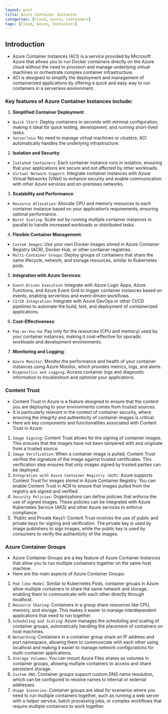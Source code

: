 ```yaml
---
layout: post
title: Azure Container Instances
categories: [cloud, azure, containers]
tags: [Cloud, Azure, Containers]
---
```


## Introduction
- Azure Container Instances (ACI) is a service provided by Microsoft Azure that allows you to run Docker containers directly on the Azure cloud without the need to provision and manage underlying virtual machines or orchestrate complex container infrastructure. 
- ACI is designed to simplify the deployment and management of containerized applications by offering a quick and easy way to run containers in a serverless environment.

### Key features of Azure Container Instances include:

1. **Simplified Container Deployment**:
- `Quick Start`: Deploy containers in seconds with minimal configuration, making it ideal for quick testing, development, and running short-lived tasks.
- `Serverless`: No need to manage virtual machines or clusters; ACI automatically handles the underlying infrastructure.

2. **Isolation and Security**:
- `Isolated Containers`: Each container instance runs in isolation, ensuring that your applications are secure and not affected by other workloads.
- `Virtual Network Support`: Integrate container instances with Azure Virtual Networks (VNet) to enhance security and enable communication with other Azure services and on-premises networks.

3. **Scalability and Performance**:
- `Resource Allocation`: Allocate CPU and memory resources to each container instance based on your application’s requirements, ensuring optimal performance.
- `Burst Scaling`: Scale out by running multiple container instances in parallel to handle increased workloads or distributed tasks.

4. **Flexible Container Management**:
- `Custom Images`: Use your own Docker images stored in Azure Container Registry (ACR), Docker Hub, or other container registries.
- `Multi-Container Groups`: Deploy groups of containers that share the same lifecycle, network, and storage resources, similar to Kubernetes pods.

5. **Integration with Azure Services**:
- `Event-Driven Execution`: Integrate with Azure Logic Apps, Azure Functions, and Azure Event Grid to trigger container instances based on events, enabling serverless and event-driven workflows.
- `CI/CD Integration`: Integrate with Azure DevOps or other CI/CD pipelines to automate the build, test, and deployment of containerized applications.

6. **Cost-Effectiveness**:
- `Pay-as-You-Go`: Pay only for the resources (CPU and memory) used by your container instances, making it cost-effective for sporadic workloads and development environments.

7. **Monitoring and Logging**:
- `Azure Monitor`: Monitor the performance and health of your container instances using Azure Monitor, which provides metrics, logs, and alerts.
- `Diagnostics and Logging`: Access container logs and diagnostic information to troubleshoot and optimize your applications.


### Content Trust
- Content Trust in Azure is a feature designed to ensure that the content you are deploying to your environments comes from trusted sources. 
- It is particularly relevant in the context of container security, where ensuring the integrity and authenticity of container images is critical.
- Here are key components and functionalities associated with Content Trust in Azure:
1. `Image Signing`: Content Trust allows for the signing of container images. This ensures that the images have not been tampered with and originate from a trusted source.
2. `Image Verification`: When a container image is pulled, Content Trust verifies the signature of the image against trusted certificates. This verification step ensures that only images signed by trusted parties can be deployed.
3. `Integration with Azure Container Registry (ACR)`: Azure supports Content Trust for images stored in Azure Container Registry. You can enable Content Trust in ACR to ensure that images pulled from the registry are signed and verified.
4. `Security Policies`: Organizations can define policies that enforce the use of signed images. These policies can be integrated with Azure Kubernetes Service (AKS) and other Azure services to enforce compliance.
5. `Public and Private Keys1: Content Trust involves the use of public and private keys for signing and verification. The private key is used by image publishers to sign images, while the public key is used by consumers to verify the authenticity of the images.

### Azure Container Groups
- Azure Container Groups are a key feature of Azure Container Instances that allow you to run multiple containers together on the same host machine. 
- Here are the main aspects of Azure Container Groups:

1. `Pod-like Model`: Similar to Kubernetes Pods, container groups in Azure allow multiple containers to share the same network and storage, enabling them to communicate with each other directly through localhost.
2. `Resource Sharing`: Containers in a group share resources like CPU, memory, and storage. This makes it easier to manage interdependent applications that need to run together.
3. `Scheduling and Scaling`: Azure manages the scheduling and scaling of container groups, automatically handling the placement of containers on host machines.
4. `Networking`: Containers in a container group share an IP address and port namespace, allowing them to communicate with each other using localhost and making it easier to manage network configurations for multi-container applications.
5. `Storage Volumes`: You can mount Azure Files shares as volumes in container groups, allowing multiple containers to access and share persistent storage.
6. `Custom DNS`: Container groups support custom DNS name resolution, which can be configured to resolve names to internal or external addresses.
7. `Usage Scenarios`: Container groups are ideal for scenarios where you need to run multiple containers together, such as running a web server with a helper service, batch processing jobs, or complex workflows that require multiple containers to work together.

